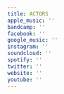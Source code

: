 ```yaml
---
title: ACTORS
apple_music: ''
bandcamp: ''
facebook: ''
google_music: ''
instagram: ''
soundcloud: ''
spotify: ''
twitter: ''
website: ''
youtube: ''
---
```

